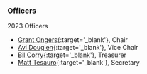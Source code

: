 
### Officers

2023 Officers

* [Grant Ongers](mailto:grant.ongers@owasp.org?subject=OWASP%20Global%20Board){:target='_blank'}, Chair
* [Avi Douglen](mailto:avi.douglen@owasp.org?subject=OWASP%20Global%20Board){:target='_blank'}, Vice Chair
* [Bil Corry](mailto:bil.corry@owasp.org?subject=OWASP%20Global%20Board){:target='_blank'}, Treasurer
* [Matt Tesauro](mailto:matt.tesauro@owasp.org?subject=OWASP%20Global%20Board){:target='_blank'}, Secretary
